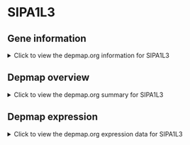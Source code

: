 <h1>SIPA1L3</h1>

<h2>Gene information</h2>
<details>
  <summary>Click to view the depmap.org information for SIPA1L3</summary>
  <iframe src="https://depmap.org/portal/gene/SIPA1L3?tab=about" style="border:none;width:100%;height:800px"></iframe>
</details>

<h2>Depmap overview</h2>
<details>
  <summary>Click to view the depmap.org summary for SIPA1L3</summary>
  <iframe src="https://depmap.org/portal/gene/SIPA1L3?tab=overview" style="border:none;width:100%;height:800px"></iframe>
</details>

<h2>Depmap expression</h2>
<details>
  <summary>Click to view the depmap.org expression data for SIPA1L3</summary>
  <iframe src="https://depmap.org/portal/gene/SIPA1L3?tab=characterization" style="border:none;width:100%;height:800px"></iframe>
</details>


<!--
<h2>Reactome Pathway diagram</h2>
PNAME
-->


